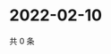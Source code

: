 # 2022-02-10

共 0 条

<!-- BEGIN WEIBO -->
<!-- 最后更新时间 Thu Feb 10 2022 11:08:53 GMT+0800 (China Standard Time) -->

<!-- END WEIBO -->
